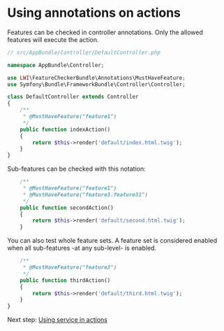 # Using annotations on actions

Features can be checked in controller annotations. Only the allowed features will execute the action.

``` php
// src/AppBundle/Controller/DefaultController.php

namespace AppBundle\Controller;

use LWI\FeatureCheckerBundle\Annotations\MustHaveFeature;
use Symfony\Bundle\FrameworkBundle\Controller\Controller;

class DefaultController extends Controller
{
    /**
     * @MustHaveFeature("feature1")
     */
    public function indexAction()
    {
        return $this->render('default/index.html.twig');
    }
}
```

Sub-features can be checked with this notation:

``` php
    /**
     * @MustHaveFeature("feature1")
     * @MustHaveFeature("feature3.feature31")
     */
    public function secondAction()
    {
        return $this->render('default/second.html.twig');
    }
```

You can also test whole feature sets. A feature set is considered enabled when all sub-features -at any sub-level- is enabled.

``` php
    /**
     * @MustHaveFeature("feature3")
     */
    public function thirdAction()
    {
        return $this->render('default/third.html.twig');
    }
}
```

Next step: [Using service in actions](service.md)